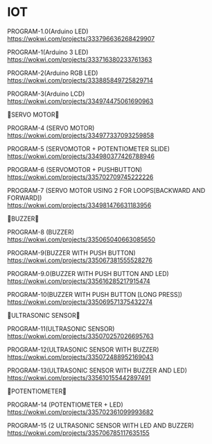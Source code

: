 # IOT

PROGRAM-1.0(Arduino LED)<br>
https://wokwi.com/projects/333796636268429907

PROGRAM-1(Arduino 3 LED)<br>
https://wokwi.com/projects/333716380233761363

PROGRAM-2(Arduino RGB LED)<br>
https://wokwi.com/projects/333885849725829714

PROGRAM-3(Arduino LCD)<br>
https://wokwi.com/projects/334974475061690963

🤍SERVO MOTOR🤍

PROGRAM-4 (SERVO MOTOR)<br>
https://wokwi.com/projects/334977337093259858

PROGRAM-5 (SERVOMOTOR + POTENTIOMETER SLIDE)<br>
https://wokwi.com/projects/334980377426788946

PROGRAM-6 (SERVOMOTOR + PUSHBUTTON)<br>
https://wokwi.com/projects/335702709745222226

PROGRAM-7 (SERVO MOTOR USING 2 FOR LOOPS[BACKWARD AND FORWARD])<BR>
 https://wokwi.com/projects/334981476631183956

🤍BUZZER🤍

 PROGRAM-8 (BUZZER)<br>
 https://wokwi.com/projects/335065040663085650
 
PROGRAM-9(BUZZER WITH PUSH BUTTON)<br>
https://wokwi.com/projects/335067381555528276

 PROGRAM-9.0(BUZZER WITH PUSH BUTTON AND LED)<br>
 https://wokwi.com/projects/335616285217915474
 
 PROGRAM-10(BUZZER WITH PUSH BUTTON [LONG PRESS])<br>
 https://wokwi.com/projects/335069571375432274

🤍ULTRASONIC SENSOR🤍

 PROGRAM-11(ULTRASONIC SENSOR)<br>
https://wokwi.com/projects/335070257026695763
 
 PROGRAM-12(ULTRASONIC SENSOR WITH BUZZER)<br>
 https://wokwi.com/projects/335072488952169043
 
 PROGRAM-13(ULTRASONIC SENSOR WITH BUZZER AND LED)<br>
 https://wokwi.com/projects/335610155442897491
 
 🤍POTENTIOMETER🤍
 
PROGRAM-14 (POTENTIOMETER + LED)<br>
https://wokwi.com/projects/335702361099993682




PROGRAM-15 (2 ULTRASONIC SENSOR WITH LED AND BUZZER)<br>
https://wokwi.com/projects/335706785117635155
 
